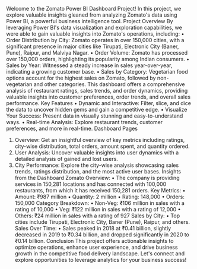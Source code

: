 Welcome to the Zomato Power BI Dashboard Project!
In this project, we explore valuable insights gleaned from analyzing Zomato's data using Power BI, a powerful business intelligence tool.
Project Overview
By leveraging Power BI's data visualization and exploration capabilities, we were able to gain valuable insights into Zomato's operations, including:
•	Order Distribution by City: Zomato operates in over 150,000 cities, with a significant presence in major cities like Tirupati, Electronic City (Baner, Pune), Raipur, and Malviya Nagar.
•	Order Volume: Zomato has processed over 150,000 orders, highlighting its popularity among Indian consumers.
•	Sales by Year: Witnessed a steady increase in sales year-over-year, indicating a growing customer base.
•	Sales by Category: Vegetarian food options account for the highest sales on Zomato, followed by non-vegetarian and other categories.
This dashboard offers a comprehensive analysis of restaurant ratings, sales trends, and order dynamics, providing valuable insights into customer preferences, order trends, and overall sales performance.
Key Features
•	Dynamic and Interactive: Filter, slice, and dice the data to uncover hidden gems and gain a competitive edge.
•	Visualize Your Success: Present data in visually stunning and easy-to-understand ways.
•	Real-time Analysis: Explore restaurant trends, customer preferences, and more in real-time.
Dashboard Pages
1.	Overview: Get an insightful overview of key metrics including ratings, city-wise distribution, total orders, amount spent, and quantity ordered.
2.	User Analysis: Uncover valuable insights into user dynamics with a detailed analysis of gained and lost users.
3.	City Performance: Explore the city-wise analysis showcasing sales trends, ratings distribution, and the most active user bases.
Insights from the Dashboard
Zomato Overview:
•	The company is providing services in 150,281 locations and has connected with 100,000 restaurants, from which it has received 150,281 orders.
Key Metrics:
•	Amount: ₹987 million
•	Quantity: 2 million
•	Rating: 148,000
•	Orders: 150,000
Category Breakdown:
•	Non-Veg: ₹106 million in sales with a rating of 10,000
•	Veg: ₹122 million in sales with a rating of 12,000
•	Others: ₹24 million in sales with a rating of 927
Sales by City:
•	Top cities include Tirupati, Electronic City, Baner (Pune), Raipur, and others.
Sales Over Time:
•	Sales peaked in 2018 at ₹0.41 billion, slightly decreased in 2019 to ₹0.34 billion, and dropped significantly in 2020 to ₹0.14 billion.
Conclusion
This project offers actionable insights to optimize operations, enhance user experience, and drive business growth in the competitive food delivery landscape.
Let's connect and explore opportunities to leverage analytics for your business success!
